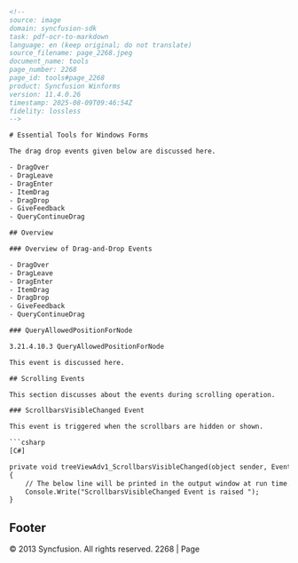 ```html
<!-- 
source: image
domain: syncfusion-sdk
task: pdf-ocr-to-markdown
language: en (keep original; do not translate)
source_filename: page_2268.jpeg
document_name: tools
page_number: 2268
page_id: tools#page_2268
product: Syncfusion Winforms
version: 11.4.0.26
timestamp: 2025-08-09T09:46:54Z
fidelity: lossless
-->

# Essential Tools for Windows Forms

The drag drop events given below are discussed here.

- DragOver
- DragLeave
- DragEnter
- ItemDrag
- DragDrop
- GiveFeedback
- QueryContinueDrag

## Overview

### Overview of Drag-and-Drop Events

- DragOver
- DragLeave
- DragEnter
- ItemDrag
- DragDrop
- GiveFeedback
- QueryContinueDrag

### QueryAllowedPositionForNode

3.21.4.10.3 QueryAllowedPositionForNode

This event is discussed here.

## Scrolling Events

This section discusses about the events during scrolling operation.

### ScrollbarsVisibleChanged Event

This event is triggered when the scrollbars are hidden or shown.

```csharp
[C#]

private void treeViewAdv1_ScrollbarsVisibleChanged(object sender, EventArgs e)
{
    // The below line will be printed in the output window at run time.
    Console.Write("ScrollbarsVisibleChanged Event is raised ");
}
```

## Footer
© 2013 Syncfusion. All rights reserved.
2268 | Page

<!-- tags: [drag-and-drop, windows-forms, events, scrolling, scrollbarsvisiblechanged, syncfusion, Syncfusion Winforms, version: 11.4.0.26] keywords: [drag over, drag leave, drag enter, item drag, drag drop, give feedback, query continue drag, scrolling events, scrollbarsvisiblechanged event, Syncfusion, WinForms, 11.4.0.26] -->
```